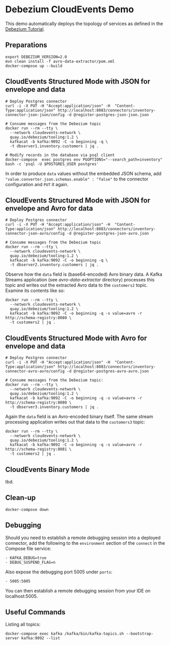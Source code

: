 # Debezium CloudEvents Demo

This demo automatically deploys the topology of services as defined in the [Debezium Tutorial](https://debezium.io/docs/tutorial/).

## Preparations

```shell
export DEBEZIUM_VERSION=2.0
mvn clean install -f avro-data-extractor/pom.xml
docker-compose up --build
```

## CloudEvents Structured Mode with JSON for envelope and data

```shell
# Deploy Postgres connector
curl -i -X PUT -H "Accept:application/json" -H  "Content-Type:application/json" http://localhost:8083/connectors/inventory-connector-json-json/config -d @register-postgres-json-json.json

# Consume messages from the Debezium topic
docker run --rm --tty \
  --network cloudevents-network \
  quay.io/debezium/tooling:1.2 \
  kafkacat -b kafka:9092 -C -o beginning -q \
  -t dbserver1.inventory.customers | jq .

# Modify records in the database via psql client
docker-compose  exec postgres env PGOPTIONS="--search_path=inventory" bash -c 'psql -U $POSTGRES_USER postgres'
```

In order to produce `data` values without the embedded JSON schema, add `"value.converter.json.schemas.enable" : "false"` to the connector configuration and `PUT` it again.

## CloudEvents Structured Mode with JSON for envelope and Avro for data

```shell
# Deploy Postgres connector
curl -i -X PUT -H "Accept:application/json" -H  "Content-Type:application/json" http://localhost:8083/connectors/inventory-connector-json-avro/config -d @register-postgres-json-avro.json

# Consume messages from the Debezium topic
docker run --rm --tty \
  --network cloudevents-network \
  quay.io/debezium/tooling:1.2 \
  kafkacat -b kafka:9092 -C -o beginning -q \
  -t dbserver2.inventory.customers | jq .
```

Observe how the `data` field is (base64-encoded) Avro binary data.
A Kafka Streams application (see _avro-data-extractor_ directory) processes this topic and writes out the extracted Avro data to the `customers2` topic.
Examine its contents like so:

```shell
docker run --rm --tty \
  --network cloudevents-network \
  quay.io/debezium/tooling:1.2 \
  kafkacat -b kafka:9092 -C -o beginning -q -s value=avro -r http://schema-registry:8080 \
  -t customers2 | jq .
```

## CloudEvents Structured Mode with Avro for envelope and data

```shell
# Deploy Postgres connector
curl -i -X PUT -H "Accept:application/json" -H  "Content-Type:application/json" http://localhost:8083/connectors/inventory-connector-avro-avro/config -d @register-postgres-avro-avro.json

# Consume messages from the Debezium topic:
docker run --rm --tty \
  --network cloudevents-network \
  quay.io/debezium/tooling:1.2 \
  kafkacat -b kafka:9092 -C -o beginning -q -s value=avro -r http://schema-registry:8080 \
  -t dbserver3.inventory.customers | jq .
```

Again the `data` field is an Avro-encoded binary itself.
The same stream processing application writes out that data to the `customers3` topic:

```shell
docker run --rm --tty \
  --network cloudevents-network \
  quay.io/debezium/tooling:1.2 \
  kafkacat -b kafka:9092 -C -o beginning -q -s value=avro -r http://schema-registry:8081 \
  -t customers2 | jq .
```

## CloudEvents Binary Mode

tbd.

## Clean-up

```shell
docker-compose down
```

## Debugging

Should you need to establish a remote debugging session into a deployed connector, add the following to the `environment` section of the `connect` in the Compose file service:

    - KAFKA_DEBUG=true
    - DEBUG_SUSPEND_FLAG=n

Also expose the debugging port 5005 under `ports`:

    - 5005:5005

You can then establish a remote debugging session from your IDE on localhost:5005.

## Useful Commands

Listing all topics:

```shell
docker-compose exec kafka /kafka/bin/kafka-topics.sh --bootstrap-server kafka:9092 --list
```
